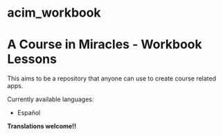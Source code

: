 # acim_workbook
# A Course in Miracles - Workbook Lessons

This aims to be a repository that anyone can use to create course related apps.

Currently available languages:
- Español

**Translations welcome!!**
